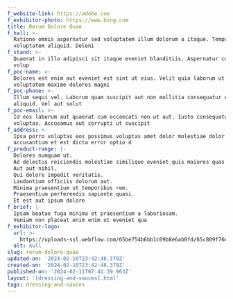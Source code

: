 ```yaml
---
f_website-link: https://adobe.com
f_exhibitor-photo: https://www.bing.com
title: Rerum Dolore Quae
f_hall: >-
  Ratione omnis aspernatur sed voluptatem illum dolorum a itaque. Tempora
  voluptatem aliquid. Deleni
f_stand: >-
  Quaerat in illo adipisci sit itaque eveniet blanditiis. Aspernatur corrupti
  volup
f_poc-name: >-
  Dolores est enim aut eveniet est sint ut eius. Velit quia laborum ut
  voluptatem maxime dolores magni
f_poc-phone: >-
  Illum sequi vel. Laborum quam suscipit aut non mollitia consequatur eum nam
  aliquid. Vel aut solut
f_poc-email: >-
  Id eos laborum aut quaerat cum occaecati non ut aut. Iusto consequatur quis
  voluptas. Accusamus aut corrupti ut suscipit 
f_address: >-
  Ipsa porro voluptas eos possimus voluptas amet dolor molestiae dolor. Velit
  accusantium et est dicta error optio d
f_product-range: |-
  Dolores numquam ut.
  Ad delectus reiciendis molestiae similique eveniet quis maiores quas deleniti.
  Aut aut nihil.
  Qui dolore impedit veritatis.
  Laudantium officiis dolorum aut.
  Minima praesentium ut temporibus rem.
  Praesentium perferendis sapiente quasi.
  Et est aut ipsum dolore
f_brief: |-
  Ipsam beatae fuga minima et praesentium a laboriosam.
  Veniam non placeat enim enim ut eveniet qua
f_exhibitor-logo:
  url: >-
    https://uploads-ssl.webflow.com/65be754b6bb1c09b8e6ab0fd/65c809f76e89b728dcfee925_image7.jpeg
  alt: null
slug: rerum-dolore-quae
updated-on: '2024-02-10T23:42:48.379Z'
created-on: '2024-02-10T23:42:48.379Z'
published-on: '2024-02-11T07:41:39.963Z'
layout: '[dressing-and-sauces].html'
tags: dressing-and-sauces
---
```



